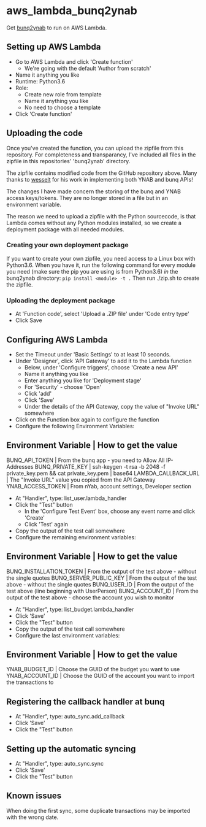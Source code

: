 # aws_lambda_bunq2ynab

Get [bunq2ynab](https://github.com/wesselt/bunq2ynab) to run on AWS Lambda.

## Setting up AWS Lambda
* Go to AWS Lambda and click 'Create function'
  * We're going with the default 'Author from scratch'
* Name it anything you like
* Runtime: Python3.6
* Role:
  * Create new role from template
  * Name it anything you like
  * No need to choose a template
* Click 'Create function'

## Uploading the code
Once you've created the function, you can upload the zipfile from this repository.
For completeness and transparancy, I've included all files in the zipfile in this repositories' 'bunq2ynab' directory.

The zipfile contains modified code from the GitHub repository above. Many thanks to [wesselt](https://github.com/wesselt) for his work in implementing both YNAB and bunq APIs!

The changes I have made concern the storing of the bunq and YNAB access keys/tokens. They are no longer stored in a file but in an environment variable. 

The reason we need to upload a zipfile with the Python sourcecode, is that Lambda comes without any Python modules installed, so we create a deployment package with all needed modules.

### Creating your own deployment package
If you want to create your own zipfile, you need access to a Linux box with Python3.6. When you have it, run the following command for every module you need (make sure the pip you are using is from Python3.6) *in* the bunq2ynab directory: 
`pip install <module> -t .`
Then run ./zip.sh to create the zipfile.

### Uploading the deployment package
* At 'Function code', select 'Upload a .ZIP file' under 'Code entry type'
* Click Save

## Configuring AWS Lambda
* Set the Timeout under 'Basic Settings' to at least 10 seconds.
* Under 'Designer', click 'API Gateway' to add it to the Lambda function
  * Below, under 'Configure triggers', choose 'Create a new API'
  * Name it anything you like
  * Enter anything you like for 'Deployment stage'
  * For 'Security' - choose 'Open'
  * Click 'add'
  * Click 'Save'
  * Under the details of the API Gateway, copy the value of "Invoke URL" somewhere
* Click on the Function box again to configure the function
* Configure the following Environment Variables:

Environment Variable | How to get the value
-------------------------------------------
BUNQ_API_TOKEN | From the bunq app - you need to Allow All IP-Addresses
BUNQ_PRIVATE_KEY | ssh-keygen -t rsa -b 2048 -f private_key.pem && cat private_key.pem | base64
LAMBDA_CALLBACK_URL | The "Invoke URL" value you copied from the API Gateway
YNAB_ACCESS_TOKEN | From nYab, account settings, Developer section

* At "Handler", type: list_user.lambda_handler
* Click the "Test" button
  * In the 'Configure Test Event' box, choose any event name and click 'Create'
  * Click 'Test' again
* Copy the output of the test call somewhere
* Configure the remaining environment variables:

Environment Variable | How to get the value
-------------------------------------------
BUNQ_INSTALLATION_TOKEN | From the output of the test above - without the single quotes
BUNQ_SERVER_PUBLIC_KEY | From the output of the test above - without the single quotes
BUNQ_USER_ID | From the output of the test above (line beginning with UserPerson)
BUNQ_ACCOUNT_ID | From the output of the test above - choose the account you wish to monitor

* At "Handler", type: list_budget.lambda_handler
* Click 'Save'
* Click the "Test" button
* Copy the output of the test call somewhere
* Configure the last environment variables:

Environment Variable | How to get the value
-------------------------------------------
YNAB_BUDGET_ID | Choose the GUID of the budget you want to use
YNAB_ACCOUNT_ID | Choose the GUID of the account you want to import the transactions to

## Registering the callback handler at bunq
* At "Handler", type: auto_sync.add_callback
* Click 'Save'
* Click the "Test" button

## Setting up the automatic syncing
* At "Handler", type: auto_sync.sync
* Click 'Save'
* Click the "Test" button

## Known issues
When doing the first sync, some duplicate transactions may be imported with the wrong date.
